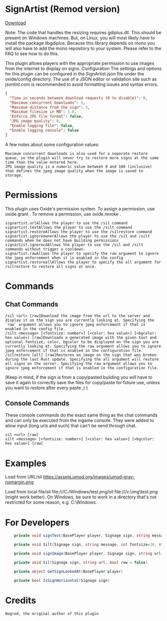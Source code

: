 # SignArtist (Remod version)

[Download](https://code.remod.org/SignArtist.cs)

Note: The code that handles the resizing requires gdiplus.dll. This should be present on Windows machines. But, on Linux, you will most likely have to install the package libgdiplus. Because this library depends on mono you will also have to add the mono repository to your system. Please refer to the FAQ to see how to do this.

This plugin allows players with the appropriate permission to use images from the internet to display on signs.
Configuration
The settings and options for this plugin can be configured in the SignArtist.json file under the oxide/config directory. The use of a JSON editor or validation site such as jsonlint.com is recommended to avoid formatting issues and syntax errors.

```json
{
  "Time in seconds between download requests (0 to disable)": 0,
  "Maximum concurrent downloads": 5,
  "Maximum distance from the sign": 3,
  "Maximum filesize in MB": 1.0,
  "Enforce JPG file format": false,
  "JPG image quality": 0,
  "Enable logging file": false,
  "Enable logging console": false
}
```

A few notes about some configuration values:

    Maximum concurrent downloads is also used for a separate restore queue, so the plugin will never try to restore more signs at the same time than the value entered here.
    JPG image quality is a numeric value between 0 and 100 (inclusive) that defines the jpeg image quality when the image is saved to storage.

# Permissions
This plugin uses Oxide's permission system. To assign a permission, use oxide.grant <user or group> <name or steam id> <permission>. To remove a permission, use oxide.revoke <user or group> <name or steam id> <permission>.

    signartist.urlAllows the player to use the /sil command
    signartist.textAllows the player to use the /silt command
    signartist.restoreAllows the player to use the /silrestore command
    signartist.ignoreownerAllows the player to use the /sil and /silt commands when he does not have building permissions
    signartist.ignorecdAllows the player to use the /sil and /silt commands without trigger a cooldown.
    signartist.rawAllows the player to specify the raw argument to ignore the jpeg enforcement when it is enabled in the config
    signartist.restoreallAllows the player to specify the all argument for /silrestore to restore all signs at once.

# Commands
## Chat Commands

    /sil <url> [raw]Download the image from the url to the server and display it on the sign you are currently looking at. Specifying the `raw` argument allows you to ignore jpeg enforcement if that is enabled in the config file.
    /silt <message> [<fontsize: number>] [<color: hex value>] [<bgcolor: hex value>] [raw]Downloads a generated image with the given text and optional fontsize, color, bgcolor to be displayed on the sign you are currently looking at. Specifying the raw argument allows you to ignore jpeg enforcement if that is enabled in the configuration file.
    /silrestore [all] [raw]Restores an image on the sign that was broken during the last Rust update. Specifying the all argument will restore all signs on the server. Specifying the raw argument allows you to ignore jpeg enforcement if that is enabled in the configuration file.

(Keep in mind, if the sign is from a copy/pasted building you will have to save it again to correctly save the files for copy/paste for future use, unless you want to restore after every paste ;) )
## Console Commands

These console commands do the exact same thing as the chat commands and can only be executed from the ingame console. They were added to allow input (long urls and such) that can't be send through chat.

    sil <url> [raw]
    silt <message> [<fontsize: number>] [<color: hex value>] [<bgcolor: hex value>] [raw]

# Examples

Load from URL/sil https://assets.umod.org/images/umod-gray-nomargin.png

Load from local file/sil file:///C:/Windows/test.png/sil file:///c:\img\test.png (might work better). On Windows, be sure to work in a directory that's not restricted for some reason, e.g. C:\Windows.

# For Developers

```csharp
    private void signText(BasePlayer player, Signage sign, string message, int fontsize=30, string color="FFFFFF", string bgcolor="000000")
```

```csharp
    private void Silt(Signage sign, string message, int fontsize=30, string color="FFFFFF", string bgcolor="000000")
```

```csharp
    private void signImage(BasePlayer player, Signage sign, string url, bool raw = false)
```

```csharp
    private void Sil(Signage sign, string url, bool raw = false)
```

```csharp
    private object GetSignLookedAt(BasePlayer player)
```

```csharp
    private bool IsSignHorizontal(Signage sign)
```

# Credits

    Nogrod, the original author of this plugin
  
